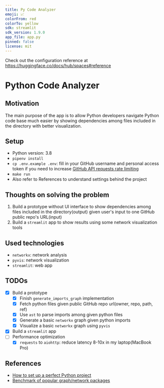 ```yaml
---
title: Py Code Analyzer
emoji: 📈
colorFrom: red
colorTo: yellow
sdk: streamlit
sdk_version: 1.9.0
app_file: app.py
pinned: false
license: mit
---
```


Check out the configuration reference at https://huggingface.co/docs/hub/spaces#reference

# Python Code Analyzer

## Motivation

The main purpose of the app is to allow Python developers navigate Python code base much easier by showing dependencies
among files included in the directory with better visualization.

## Setup

- Python version: 3.8
- `pipenv install`
- `cp .env.example .env`: fill in your GitHub username and personal access token if you need to increase [GitHub API requests rate limiting](https://docs.github.com/en/rest/overview/resources-in-the-rest-api#rate-limiting)
- `make run`
- Also refer to References to understand settings behind the project

## Thoughts on solving the problem

1. Build a prototype without UI interface to show dependencies among files included in the directory(output) given user's
input to one GitHub public repo's URL(input)
2. Build a `streamlit` app to show results using some network visualization tools

## Used technologies

- `networkx`: network analysis
- `pyvis`: network visualization
- `streamlit`: web app

## TODOs

- [x] Build a prototype
  - [x] Finish `generate_imports_graph` implementation
  - [x] Fetch python files given public GitHub repo url(owner, repo, path, ref)
  - [x] Use `ast` to parse imports among given python files
  - [x] Generate a basic `networkx` graph given python imports
  - [x] Visualize a basic `networkx` graph using `pyvis`
- [x] Build a `streamlit` app
- [ ] Performance optimization
  - [x] `requests` to `aiohttp`: reduce latency 8-10x in my laptop(MacBook Pro)
## References

- [How to set up a perfect Python project](https://sourcery.ai/blog/python-best-practices/)
- [Benchmark of popular graph/network packages](https://www.timlrx.com/blog/benchmark-of-popular-graph-network-packages)
